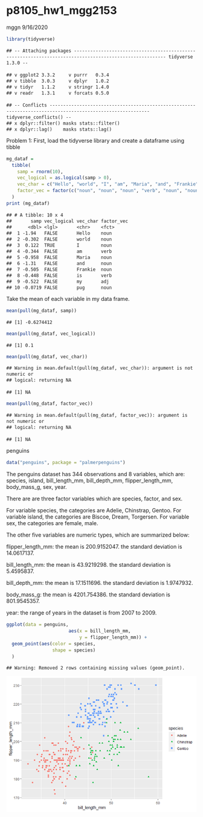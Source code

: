 p8105\_hw1\_mgg2153
================
mggn
9/16/2020

``` r
library(tidyverse)
```

    ## -- Attaching packages -------------------------------------------------------------------------------------------------------- tidyverse 1.3.0 --

    ## v ggplot2 3.3.2     v purrr   0.3.4
    ## v tibble  3.0.3     v dplyr   1.0.2
    ## v tidyr   1.1.2     v stringr 1.4.0
    ## v readr   1.3.1     v forcats 0.5.0

    ## -- Conflicts ----------------------------------------------------------------------------------------------------------- tidyverse_conflicts() --
    ## x dplyr::filter() masks stats::filter()
    ## x dplyr::lag()    masks stats::lag()

Problem 1: First, load the tidyverse library and create a dataframe
using tibble

``` r
mg_dataf = 
  tibble(
    samp = rnorm(10),
    vec_logical = as.logical(samp > 0),
    vec_char = c("Hello", "world", "I", "am", "Maria", "and", "Frankie", "is","my", "pug"),
    factor_vec = factor(c("noun", "noun", "noun", "verb", "noun", "noun", "noun", "verb", "adj", "noun"))
  )
print (mg_dataf)
```

    ## # A tibble: 10 x 4
    ##       samp vec_logical vec_char factor_vec
    ##      <dbl> <lgl>       <chr>    <fct>     
    ##  1 -1.94   FALSE       Hello    noun      
    ##  2 -0.302  FALSE       world    noun      
    ##  3  0.122  TRUE        I        noun      
    ##  4 -0.344  FALSE       am       verb      
    ##  5 -0.958  FALSE       Maria    noun      
    ##  6 -1.31   FALSE       and      noun      
    ##  7 -0.505  FALSE       Frankie  noun      
    ##  8 -0.448  FALSE       is       verb      
    ##  9 -0.522  FALSE       my       adj       
    ## 10 -0.0719 FALSE       pug      noun

Take the mean of each variable in my data frame.

``` r
mean(pull(mg_dataf, samp))
```

    ## [1] -0.6274412

``` r
mean(pull(mg_dataf, vec_logical))
```

    ## [1] 0.1

``` r
mean(pull(mg_dataf, vec_char))
```

    ## Warning in mean.default(pull(mg_dataf, vec_char)): argument is not numeric or
    ## logical: returning NA

    ## [1] NA

``` r
mean(pull(mg_dataf, factor_vec))
```

    ## Warning in mean.default(pull(mg_dataf, factor_vec)): argument is not numeric or
    ## logical: returning NA

    ## [1] NA

penguins

``` r
data("penguins", package = "palmerpenguins")
```

The penguins dataset has 344 observations and 8 variables, which are:
species, island, bill\_length\_mm, bill\_depth\_mm, flipper\_length\_mm,
body\_mass\_g, sex, year.

There are are three factor variables which are species, factor, and sex.

For variable species, the categories are Adelie, Chinstrap, Gentoo. For
variable island, the categories are Biscoe, Dream, Torgersen. For
variable sex, the categories are female, male.

The other five variables are numeric types, which are summarized below:

flipper\_length\_mm: the mean is 200.9152047. the standard deviation is
14.0617137.

bill\_length\_mm: the mean is 43.9219298. the standard deviation is
5.4595837.

bill\_depth\_mm: the mean is 17.1511696. the standard deviation is
1.9747932.

body\_mass\_g: the mean is 4201.754386. the standard deviation is
801.9545357.

year: the range of years in the dataset is from 2007 to 2009.

``` r
ggplot(data = penguins, 
                       aes(x = bill_length_mm,
                           y = flipper_length_mm)) +
  geom_point(aes(color = species, 
                 shape = species)
  )
```

    ## Warning: Removed 2 rows containing missing values (geom_point).

![](p8105_hw1_mgg2153_files/figure-gfm/plotting-1.png)<!-- -->
